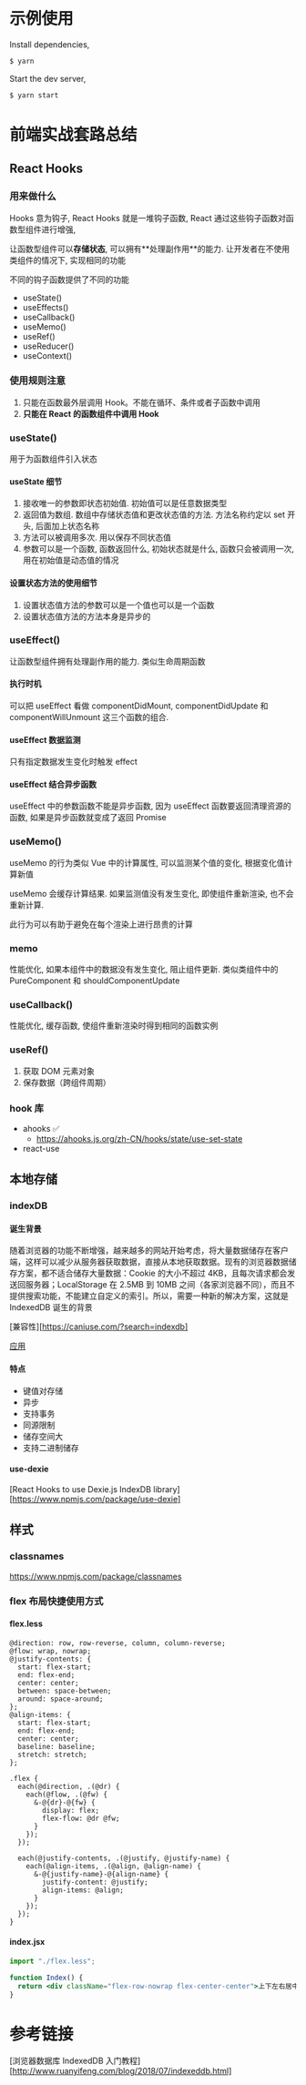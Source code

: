# 示例使用

Install dependencies,

```bash
$ yarn
```

Start the dev server,

```bash
$ yarn start
```

# 前端实战套路总结

## React Hooks

### 用来做什么

Hooks 意为钩⼦, React Hooks 就是⼀堆钩⼦函数, React 通过这些钩⼦函数对函数型组件进⾏增强,

让函数型组件可以**存储状态**, 可以拥有**处理副作⽤**的能⼒. 让开发者在不使⽤类组件的情况下, 实现相同的功能

不同的钩⼦函数提供了不同的功能

- useState()
- useEffects()
- useCallback()
- useMemo()
- useRef()
- useReducer()
- useContext()

### 使用规则注意

1. 只能在函数最外层调用 Hook。不能在循环、条件或者子函数中调用
2. **只能在 React 的函数组件中调用 Hook**

### useState()

⽤于为函数组件引⼊状态

#### useState 细节

1. 接收唯⼀的参数即状态初始值. 初始值可以是任意数据类型
2. 返回值为数组. 数组中存储状态值和更改状态值的⽅法. ⽅法名称约定以 set 开头, 后⾯加上状态名称
3. ⽅法可以被调⽤多次. ⽤以保存不同状态值
4. 参数可以是⼀个函数, 函数返回什么, 初始状态就是什么, 函数只会被调⽤⼀次, ⽤在初始值是动态值的情况

#### 设置状态⽅法的使⽤细节

1. 设置状态值⽅法的参数可以是⼀个值也可以是⼀个函数
2. 设置状态值⽅法的⽅法本身是异步的

### useEffect()

让函数型组件拥有处理副作⽤的能⼒. 类似⽣命周期函数

#### 执行时机

可以把 useEffect 看做 componentDidMount, componentDidUpdate 和 componentWillUnmount 这三个函数的组合.

#### useEffect 数据监测

只有指定数据发⽣变化时触发 effect

#### useEffect 结合异步函数

useEffect 中的参数函数不能是异步函数, 因为 useEffect 函数要返回清理资源的函数, 如果是异步函数就变成了返回 Promise

### useMemo()

useMemo 的⾏为类似 Vue 中的计算属性, 可以监测某个值的变化, 根据变化值计算新值

useMemo 会缓存计算结果. 如果监测值没有发⽣变化, 即使组件重新渲染, 也不会重新计算.

此⾏为可以有助于避免在每个渲染上进⾏昂贵的计算

### memo

性能优化, 如果本组件中的数据没有发⽣变化, 阻⽌组件更新. 类似类组件中的 PureComponent 和 shouldComponentUpdate

### useCallback()

性能优化, 缓存函数, 使组件重新渲染时得到相同的函数实例

### useRef()

1. 获取 DOM 元素对象
2. 保存数据（跨组件周期）

### hook 库

- ahooks ✅
  - https://ahooks.js.org/zh-CN/hooks/state/use-set-state
- react-use

## 本地存储

### indexDB

#### 诞生背景

随着浏览器的功能不断增强，越来越多的网站开始考虑，将大量数据储存在客户端，这样可以减少从服务器获取数据，直接从本地获取数据。现有的浏览器数据储存方案，都不适合储存大量数据：Cookie 的大小不超过 4KB，且每次请求都会发送回服务器；LocalStorage 在 2.5MB 到 10MB 之间（各家浏览器不同），而且不提供搜索功能，不能建立自定义的索引。所以，需要一种新的解决方案，这就是 IndexedDB 诞生的背景

[兼容性][https://caniuse.com/?search=indexdb]

[应用](https://test-miao.bixin.cn/miao-hc/recruit/plan-application)

#### 特点

- 键值对存储
- 异步
- 支持事务
- 同源限制
- 储存空间大
- 支持二进制储存

#### use-dexie

[React Hooks to use Dexie.js IndexDB library][https://www.npmjs.com/package/use-dexie]

## 样式

### classnames

https://www.npmjs.com/package/classnames

### flex 布局快捷使用方式

#### flex.less

```less
@direction: row, row-reverse, column, column-reverse;
@flow: wrap, nowrap;
@justify-contents: {
  start: flex-start;
  end: flex-end;
  center: center;
  between: space-between;
  around: space-around;
};
@align-items: {
  start: flex-start;
  end: flex-end;
  center: center;
  baseline: baseline;
  stretch: stretch;
};

.flex {
  each(@direction, .(@dr) {
    each(@flow, .(@fw) {
      &-@{dr}-@{fw} {
        display: flex;
        flex-flow: @dr @fw;
      }
    });
  });

  each(@justify-contents, .(@justify, @justify-name) {
    each(@align-items, .(@align, @align-name) {
      &-@{justify-name}-@{align-name} {
        justify-content: @justify;
        align-items: @align;
      }
    });
  });
}
```

#### index.jsx

```jsx
import "./flex.less";

function Index() {
  return <div className="flex-row-nowrap flex-center-center">上下左右居中</div>;
}
```

# 参考链接

[浏览器数据库 IndexedDB 入门教程][http://www.ruanyifeng.com/blog/2018/07/indexeddb.html]
